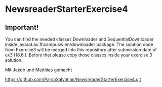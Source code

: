 # NewsreaderStarterExercise4

## Important!
You can find the needed classes Downloader and SequentialDownloader inside java/at.ac.fhcampuswien/downloader package. 
The solution code from Exercise3 will be merged into this repository after submission date of ex3 (18.6.). Before that please copy those classes inside your exercise 3 solution.

Mit Jakob und Matthias gemacht

https://github.com/ParsaSalvatian/NewsreaderStarterExercise4.git

